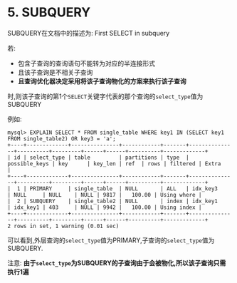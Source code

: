 # 5. SUBQUERY

SUBQUERY在文档中的描述为: First SELECT in subquery

若:

- 包含子查询的查询语句不能转为对应的半连接形式
- 且该子查询是不相关子查询
- **且查询优化器决定采用将该子查询物化的方案来执行该子查询**

时,则该子查询的第1个`SELECT`关键字代表的那个查询的`select_type`值为SUBQUERY

例如:

```
mysql> EXPLAIN SELECT * FROM single_table WHERE key1 IN (SELECT key1 FROM single_table2) OR key3 = 'a';
+----+-------------+---------------+------------+-------+---------------+----------+---------+------+------+----------+-------------+
| id | select_type | table         | partitions | type  | possible_keys | key      | key_len | ref  | rows | filtered | Extra       |
+----+-------------+---------------+------------+-------+---------------+----------+---------+------+------+----------+-------------+
|  1 | PRIMARY     | single_table  | NULL       | ALL   | idx_key3      | NULL     | NULL    | NULL | 9817 |   100.00 | Using where |
|  2 | SUBQUERY    | single_table2 | NULL       | index | idx_key1      | idx_key1 | 403     | NULL | 9942 |   100.00 | Using index |
+----+-------------+---------------+------------+-------+---------------+----------+---------+------+------+----------+-------------+
2 rows in set, 1 warning (0.01 sec)
```

可以看到,外层查询的`select_type`值为PRIMARY,子查询的`select_type`值为SUBQUERY.

注意: **由于`select_type`为SUBQUERY的子查询由于会被物化,所以该子查询只需执行1遍**
